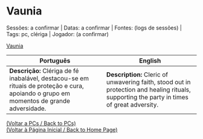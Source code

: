 
# Vaunia

Sessões: a confirmar | Datas: a confirmar | Fontes: (logs de sessões) | Tags: pc, clériga | Jogador: (a confirmar)

[Vaunia](vaunia.png)

| Português | English |
|-----------|---------|
| **Descrição:** Clériga de fé inabalável, destacou-se em rituais de proteção e cura, apoiando o grupo em momentos de grande adversidade. | **Description:** Cleric of unwavering faith, stood out in protection and healing rituals, supporting the party in times of great adversity. |

[(Voltar a PCs / Back to PCs)](pcs.md)  
[(Voltar à Página Inicial / Back to Home Page)](index.md)

